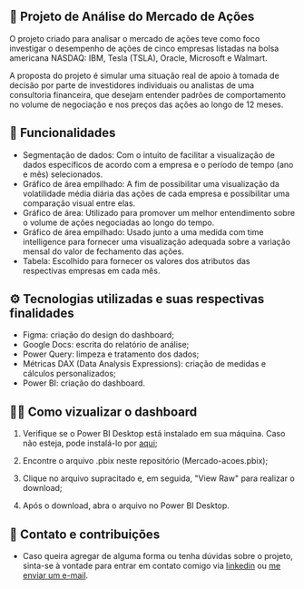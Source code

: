 ## 💸 Projeto de Análise do Mercado de Ações

O projeto criado para analisar o mercado de ações teve como foco investigar o desempenho de ações de cinco empresas listadas na bolsa americana NASDAQ: IBM, Tesla (TSLA), Oracle, Microsoft e Walmart.

A proposta do projeto é simular uma situação real de apoio à tomada de decisão por parte de investidores individuais ou analistas de uma consultoria financeira, que desejam entender padrões de comportamento no volume de negociação e nos preços das ações ao longo de 12 meses.

## 🔗 Funcionalidades

* Segmentação de dados: Com o intuito de facilitar a visualização de dados específicos de acordo com a empresa e o período de tempo (ano e mês) selecionados. 
* Gráfico de área empilhado: A fim de possibilitar uma visualização da volatilidade média diária das ações de cada empresa e possibilitar uma comparação visual entre elas.
* Gráfico de área: Utilizado para promover um melhor entendimento sobre o volume de ações negociadas ao longo do tempo.
* Gráfico de área empilhado: Usado junto a uma medida com time intelligence para fornecer uma visualização adequada sobre a variação mensal do valor de fechamento das ações.
* Tabela: Escolhido para fornecer os valores dos atributos das respectivas empresas em cada mês.

## ⚙️ Tecnologias utilizadas e suas respectivas finalidades

* Figma: criação do design do dashboard;
* Google Docs: escrita do relatório de análise;
* Power Query: limpeza e tratamento dos dados;
* Métricas DAX (Data Analysis Expressions): criação de medidas e cálculos personalizados;
* Power BI: criação do dashboard.


## 👩‍💻 Como vizualizar o dashboard

   1. Verifique se o Power BI Desktop está instalado em sua máquina. Caso não esteja, pode instalá-lo por [aqui](https://www.microsoft.com/pt-br/power-platform/products/power-bi/desktop);

   2. Encontre o arquivo .pbix neste repositório (Mercado-acoes.pbix);

   3. Clique no arquivo supracitado e, em seguida, "View Raw" para realizar o download;

   4. Após o download, abra o arquivo no Power BI Desktop.

## 👥 Contato e contribuições

* Caso queira agregar de alguma forma ou tenha dúvidas sobre o projeto, sinta-se à vontade para entrar em contato comigo via [linkedin](https://www.linkedin.com/in/medeiroscecilia22/) ou [me enviar um e-mail](https://mail.google.com/mail/?view=cm&to=cms5@cesar.school&su=Olá%20Cecília&body=Quero%20falar%20sobre%20seu%20projeto!).
